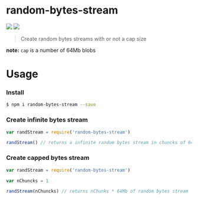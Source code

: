 random-bytes-stream
===================

[![](https://img.shields.io/badge/made%20by-Protocol%20Labs-blue.svg?style=flat-square)](http://ipn.io) [![](https://img.shields.io/badge/freenode-%23ipfs-blue.svg?style=flat-square)](http://webchat.freenode.net/?channels=%23ipfs)

> Create random bytes streams with or not a cap size

**note:** `cap` is a number of 64Mb blobs

# Usage

### Install

```bash
$ npm i random-bytes-stream --save
```

### Create infinite bytes stream

```javascript
var randStream = require('random-bytes-stream')

randStream() // returns a infinite random bytes stream in chuncks of 64Mb (max Buffer size)
```

### Create capped bytes stream


```javascript
var randStream = require('random-bytes-stream')

var nChuncks = 1

randStream(nChuncks) // returns nChunks * 64Mb of random bytes stream
```


